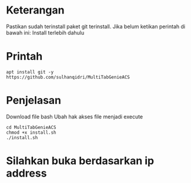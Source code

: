 # Keterangan
Pastikan sudah terinstall paket git terinstall. Jika belum ketikan perintah di bawah ini:
Install terlebih dahulu

# Printah
```
apt install git -y
https://github.com/sulhanqidri/MultiTabGenieACS
```
# Penjelasan
Download file bash
Ubah hak akses file menjadi execute

```
cd MultiTabGenieACS
chmod +x install.sh
./install.sh
```

# Silahkan buka berdasarkan ip address
